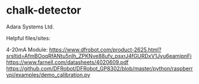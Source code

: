 # chalk-detector
Adara Systems Ltd.

Helpful files/sites:

4-20mA Module:
https://www.dfrobot.com/product-2625.html?srsltid=AfmBOoqRfANtu5nIh_ZPKNve88ufv_psxrJ4fGURDxV1Jyu6eamipnFi
https://www.farnell.com/datasheets/4020609.pdf
https://github.com/DFRobot/DFRobot_GP8302/blob/master/python/raspberrypi/examples/demo_calibration.py
